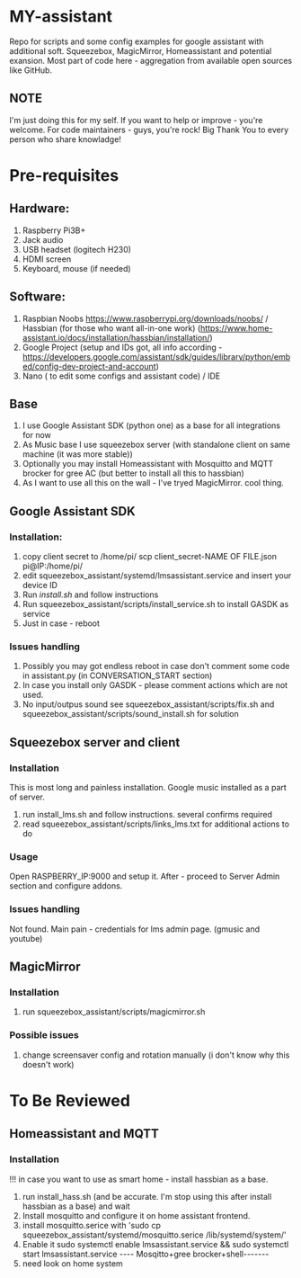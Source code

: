 # MY-assistant
Repo for scripts and some config examples for google assistant with additional soft. Squeezebox, MagicMirror, Homeassistant and potential exansion.
Most part of code here - aggregation from available open sources like GitHub.

## NOTE
I'm just doing this for my self. 
If you want to help or improve - you're welcome. 
For code maintainers - guys, you're rock! 
Big Thank You to every person who share knowladge!

# Pre-requisites
## Hardware:
1. Raspberry Pi3B+
2. Jack audio
3. USB headset (logitech H230)
4. HDMI screen
5. Keyboard, mouse (if needed)

## Software:
1. Raspbian Noobs https://www.raspberrypi.org/downloads/noobs/ / Hassbian (for those who want all-in-one work) (https://www.home-assistant.io/docs/installation/hassbian/installation/)
2. Google Project (setup and IDs got, all info according - https://developers.google.com/assistant/sdk/guides/library/python/embed/config-dev-project-and-account)
3. Nano ( to edit some configs and assistant code) / IDE

## Base
1. I use Google Assistant SDK (python one) as a base for all integrations for now
2. As Music base I use squeezebox server (with standalone client on same machine (it was more stable))
3. Optionally you may install Homeassistant with Mosquitto and MQTT brocker for gree AC (but better to install all this to hassbian)
4. As I want to use all this on the wall - I've tryed MagicMirror. cool thing.

## Google Assistant SDK
### Installation:
1. copy client secret to /home/pi/
scp client_secret-NAME OF FILE.json pi@IP:/home/pi/
2. edit squeezebox_assistant/systemd/lmsassistant.service and insert your device ID
3. Run *install.sh* and follow instructions
4. Run squeezebox_assistant/scripts/install_service.sh to install GASDK as service
5. Just in case - reboot

### Issues handling
1. Possibly you may got endless reboot in case don't comment some code in assistant.py (in CONVERSATION_START section)
2. In case you install only GASDK - please comment actions which are not used.
3. No input/outpus sound see squeezebox_assistant/scripts/fix.sh and squeezebox_assistant/scripts/sound_install.sh for solution

## Squeezebox server and client
### Installation
This is most long and painless installation.
Google music installed as a part of server.
1. run install_lms.sh and follow instructions. several confirms required
2. read squeezebox_assistant/scripts/links_lms.txt for additional actions to do

### Usage
Open RASPBERRY_IP:9000 and setup it. After - proceed to Server Admin section and configure addons.
### Issues handling
Not found. Main pain - credentials for lms admin page. (gmusic and youtube)

## MagicMirror
### Installation
1. run squeezebox_assistant/scripts/magicmirror.sh

### Possible issues
1. change screensaver config and rotation manually (i don't know why this doesn't work)

# To Be Reviewed
## Homeassistant and MQTT
### Installation
!!! in case you want to use as smart home - install hassbian as a base.
1. run install_hass.sh (and be accurate. I'm stop using this after install hassbian as a base) and wait
2. Install mosquitto and configure it on home assistant frontend.
3. install mosquitto.serice with  'sudo cp squeezebox_assistant/systemd/mosquitto.serice /lib/systemd/system/'
4. Enable it sudo systemctl enable lmsassistant.service && sudo systemctl start lmsassistant.service
---- Mosqitto+gree brocker+shell-------
5. need look on home system
